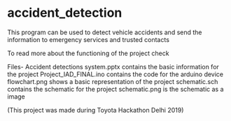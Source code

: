 # accident_detection
This program can be used to detect vehicle accidents and send the information to emergency services and trusted contacts 

To read more about the functioning of the project check 

Files-
Accident detections system.pptx contains the basic information for the project 
Project_IAD_FINAL.ino contains the code for the arduino device 
flowchart.png shows a basic representation of the project 
schematic.sch contains the schematic for the project 
schematic.png is the schematic as a image 

(This project was made during Toyota Hackathon Delhi 2019)
